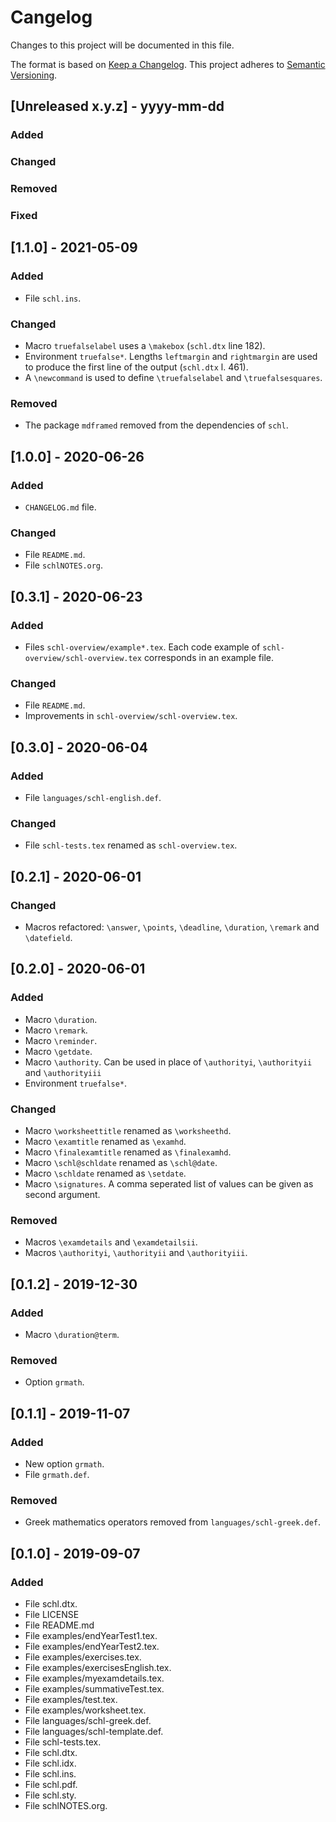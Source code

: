 <!-- -------------------------------------------------------------- -->
<!--							schl							    -->
<!-- A XeLateX package for typesetting classroom related documents. -->
<!-- -------------------------------------------------------------- -->
# Cangelog
Changes to this project will be documented in this file.

The format is based on [Keep a Changelog](https://keepachangelog.com/en/1.0.0/).
This project adheres to [Semantic Versioning](https://semver.org/spec/v2.0.0.html).

## [Unreleased x.y.z] - yyyy-mm-dd
### Added
### Changed
### Removed
### Fixed

## [1.1.0] - 2021-05-09
### Added
- File `schl.ins`.
### Changed
- Macro `truefalselabel` uses a `\makebox` (`schl.dtx` line 182).
- Environment `truefalse*`. Lengths `leftmargin` and `rightmargin` are used to produce	the first line of the output (`schl.dtx` l. 461).
- A `\newcommand` is used to define `\truefalselabel` and `\truefalsesquares`.
### Removed
- The package `mdframed` removed from the dependencies of `schl`.

## [1.0.0] - 2020-06-26
### Added
- `CHANGELOG.md` file.
### Changed
- File `README.md`.
- File `schlNOTES.org`.

## [0.3.1] - 2020-06-23
### Added
- Files `schl-overview/example*.tex`. Each code example  of
`schl-overview/schl-overview.tex` corresponds in an example file.
### Changed
- File `README.md`.
- Improvements in `schl-overview/schl-overview.tex`.

## [0.3.0] - 2020-06-04
### Added
- File `languages/schl-english.def`.
### Changed
- File `schl-tests.tex` renamed as `schl-overview.tex`.

## [0.2.1] - 2020-06-01
### Changed
- Macros refactored: `\answer`, `\points`, `\deadline`, `\duration`,
`\remark` and `\datefield`.

## [0.2.0] - 2020-06-01
### Added
- Macro `\duration`.
- Macro `\remark`.
- Macro `\reminder`.
- Macro `\getdate`.
- Macro `\authority`. Can be used in place of `\authorityi`, `\authorityii`
and `\authorityiii`
- Environment `truefalse*`.
### Changed
- Macro `\worksheettitle` renamed as `\worksheethd`.
- Macro `\examtitle` renamed as `\examhd`.
- Macro `\finalexamtitle` renamed as `\finalexamhd`.
- Macro `\schl@schldate` renamed as `\schl@date`.
- Macro `\schldate` renamed as `\setdate`.
- Macro `\signatures`. A comma seperated list of values can be given as second argument.
### Removed
- Macros `\examdetails` and `\examdetailsii`.
- Macros `\authorityi`, `\authorityii` and `\authorityiii`.


## [0.1.2] - 2019-12-30
### Added
- Macro `\duration@term`.
### Removed
- Option `grmath`.

## [0.1.1] - 2019-11-07
### Added
- New option `grmath`.
- File `grmath.def`.
### Removed
- Greek mathematics operators removed from `languages/schl-greek.def`.

## [0.1.0] - 2019-09-07
### Added
- File schl.dtx.
- File LICENSE
- File README.md
- File examples/endYearTest1.tex.
- File examples/endYearTest2.tex.
- File examples/exercises.tex.
- File examples/exercisesEnglish.tex.
- File examples/myexamdetails.tex.
- File examples/summativeTest.tex.
- File examples/test.tex.
- File examples/worksheet.tex.
- File languages/schl-greek.def.
- File languages/schl-template.def.
- File schl-tests.tex.
- File schl.dtx.
- File schl.idx.
- File schl.ins.
- File schl.pdf.
- File schl.sty.
- File schlNOTES.org.
